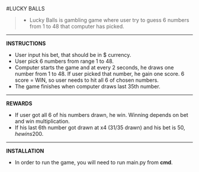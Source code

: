#LUCKY BALLS

>- Lucky Balls is gambling game where user try to guess 6 numbers from 1 to 48 that computer has picked. 
___
**INSTRUCTIONS**
- User input his bet, that should be in $ currency. 
- User pick 6 numbers from range 1 to 48.
- Computer starts the game and at every 2 seconds, he draws one number from 1 to 48. If user picked that number, he gain one score. 6 score = WIN, so user needs to hit all 6 of chosen numbers.
- The game finishes when computer draws last 35th number. 
___
**REWARDS**
- If user got all 6 of his numbers drawn, he win. Winning depends on bet and win multiplication. 
- If his last 6th number got drawn at x4 (31/35 drawn) and his bet is 50$, he wins 200$.
___
**INSTALLATION**
- In order to run the game, you will need to run main.py from **cmd**. 